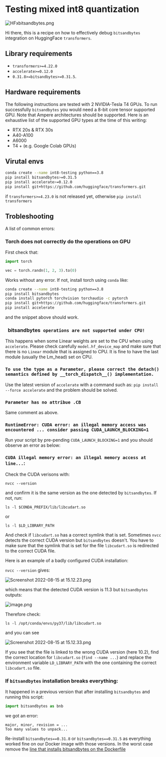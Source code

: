 # Testing mixed int8 quantization

![HFxbitsandbytes.png](https://s3.amazonaws.com/moonup/production/uploads/1660567705337-62441d1d9fdefb55a0b7d12c.png)

Hi there, this is a recipe on how to effectively debug `bitsandbytes` integration on HuggingFace `transformers`.

## Library requirements

+ `transformers>=4.22.0`
+ `accelerate>=0.12.0` 
+ `0.31.8>=bitsandbytes>=0.31.5`.
## Hardware requirements

The following instructions are tested with 2 NVIDIA-Tesla T4 GPUs. To run successfully `bitsandbytes` you would need a 8-bit core tensor supported GPU. Note that Ampere architectures should be supported. Here is an exhaustive list of the supported GPU types at the time of this writing:

- RTX 20s & RTX 30s
- A40-A100
- A6000
- T4 + (e.g. Google Colab GPUs) 

## Virutal envs

```bash
conda create --name int8-testing python==3.8
pip install bitsandbytes>=0.31.5
pip install accelerate>=0.12.0
pip install git+https://github.com/huggingface/transformers.git
```
if `transformers>=4.23.0` is not released yet, otherwise
```pip install transformers```

## Trobleshooting

A list of common errors:

### Torch does not correctly do the operations on GPU

First check that:

```py
import torch

vec = torch.randn(1, 2, 3).to(0)
```

Works without any error. If not, install torch using `conda` like:

```bash
conda create --name int8-testing python==3.8
pip install bitsandbytes
conda install pytorch torchvision torchaudio -c pytorch
pip install git+https://github.com/huggingface/transformers.git
pip install accelerate
```

and the snippet above should work.

### ` `bitsandbytes` operations are not supported under CPU!`

This happens when some Linear weights are set to the CPU when using `accelerate`. Please check carefully `model.hf_device_map` and make sure that there is no `Linear` module that is assigned to CPU. It is fine to have the last module (usually the Lm_head) set on CPU.

### `To use the type as a Parameter, please correct the detach() semantics defined by __torch_dispatch__() implementation.`

Use the latest version of `accelerate` with a command such as: `pip install --force accelerate` and the problem should be solved.

### `Parameter has no attribue .CB` 

Same comment as above.

### `RuntimeError: CUDA error: an illegal memory access was encountered ... consider passing CUDA_LAUNCH_BLOCKING=1`

Run your script by pre-pending `CUDA_LAUNCH_BLOCKING=1` and you should observe an error as below:

### `CUDA illegal memory error: an illegal memory access at line...`:

Check the CUDA verisons with:
```
nvcc --version
```
and confirm it is the same version as the one detected by `bitsandbytes`. If not, run:
```
ls -l $CONDA_PREFIX/lib/libcudart.so
```
or 
```
ls -l $LD_LIBRARY_PATH
```
And check if `libcudart.so` has a correct symlink that is set. Sometimes `nvcc` detects the correct CUDA version but `bitsandbytes` doesn't. You have to make sure that the symlink that is set for the file `libcudart.so` is redirected to the correct CUDA file. 

Here is an example of a badly configured CUDA installation:

`nvcc --version` gives:

![Screenshot 2022-08-15 at 15.12.23.png](https://s3.amazonaws.com/moonup/production/uploads/1660569220888-62441d1d9fdefb55a0b7d12c.png)

which means that the detected CUDA version is 11.3 but `bitsandbytes` outputs:

![image.png](https://s3.amazonaws.com/moonup/production/uploads/1660569284243-62441d1d9fdefb55a0b7d12c.png)

Therefore check:

```
ls -l /opt/conda/envs/py37/lib/libcudart.so
```

and you can see

![Screenshot 2022-08-15 at 15.12.33.png](https://s3.amazonaws.com/moonup/production/uploads/1660569176504-62441d1d9fdefb55a0b7d12c.png)

If you see that the file is linked to the wrong CUDA version (here 10.2), find the correct location for `libcudart.so` (`find --name ...`) and replace the environment variable `LD_LIBRARY_PATH` with the one containing the correct `libcudart.so` file.

### If `bitsandbytes` installation breaks everything:

It happened in a previous version that after installing `bitsandbytes` and running this script:

```py
import bitsandbytes as bnb
```

we got an error:

```
major, minor, revision = ...
Too many values to unpack...
```

Re-install `bitsandbytes==0.31.8` or `bitsandbytes==0.31.5` as everything worked fine on our Docker image with those versions. In the worst case remove the [line that installs bitsandbytes on the Dockerfile](https://github.com/huggingface/transformers/blob/d6eeb871706db0d64ab9ffd79f9545d95286b536/docker/transformers-all-latest-gpu/Dockerfile#L49)